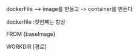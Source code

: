 dockerFile --> image를 만들고 -> container를 만든다




dockerfile :첫번째는 항상 

FROM {baseImage} 

WORKDIR [경로]